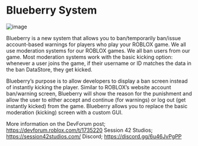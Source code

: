 # Blueberry System

![image](https://user-images.githubusercontent.com/123190451/213749605-0f3f924b-a038-4858-a2be-194d08435e37.png)

Blueberry is a new system that allows you to ban/temporarily ban/issue account-based warnings for players who play your ROBLOX game. We all use moderation systems for our ROBLOX games. We all ban users from our game. Most moderation systems work with the basic kicking option: whenever a user joins the game, if their username or ID matches the data in the ban DataStore, they get kicked.

Blueberry’s purpose is to allow developers to display a ban screen instead of instantly kicking the player. Similar to ROBLOX’s website account ban/warning screen, Blueberry will show the reason for the punishment and allow the user to either accept and continue (for warnings) or log out (get instantly kicked) from the game. Blueberry allows you to replace the basic moderation (kicking) screen with a custom GUI.

More information on the DevForum post; https://devforum.roblox.com/t/1735220
Session 42 Studios; https://session42studios.com/
Discord; https://discord.gg/6u46JvPgPP
